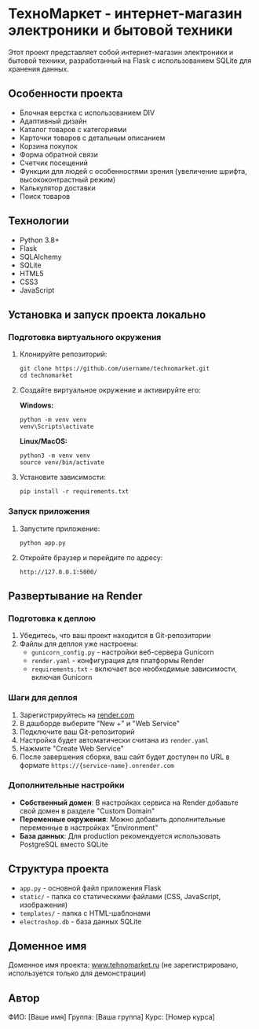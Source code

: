 # ТехноМаркет - интернет-магазин электроники и бытовой техники

Этот проект представляет собой интернет-магазин электроники и бытовой техники, разработанный на Flask с использованием SQLite для хранения данных.

## Особенности проекта

- Блочная верстка с использованием DIV
- Адаптивный дизайн
- Каталог товаров с категориями
- Карточки товаров с детальным описанием
- Корзина покупок
- Форма обратной связи
- Счетчик посещений
- Функции для людей с особенностями зрения (увеличение шрифта, высококонтрастный режим)
- Калькулятор доставки
- Поиск товаров

## Технологии

- Python 3.8+
- Flask
- SQLAlchemy
- SQLite
- HTML5
- CSS3
- JavaScript

## Установка и запуск проекта локально

### Подготовка виртуального окружения

1. Клонируйте репозиторий:
   ```
   git clone https://github.com/username/technomarket.git
   cd technomarket
   ```

2. Создайте виртуальное окружение и активируйте его:
   
   **Windows:**
   ```
   python -m venv venv
   venv\Scripts\activate
   ```
   
   **Linux/MacOS:**
   ```
   python3 -m venv venv
   source venv/bin/activate
   ```

3. Установите зависимости:
   ```
   pip install -r requirements.txt
   ```

### Запуск приложения

1. Запустите приложение:
   ```
   python app.py
   ```

2. Откройте браузер и перейдите по адресу:
   ```
   http://127.0.0.1:5000/
   ```

## Развертывание на Render

### Подготовка к деплою

1. Убедитесь, что ваш проект находится в Git-репозитории
2. Файлы для деплоя уже настроены:
   - `gunicorn_config.py` - настройки веб-сервера Gunicorn
   - `render.yaml` - конфигурация для платформы Render
   - `requirements.txt` - включает все необходимые зависимости, включая Gunicorn

### Шаги для деплоя

1. Зарегистрируйтесь на [render.com](https://render.com/)
2. В дашборде выберите "New +" и "Web Service"
3. Подключите ваш Git-репозиторий
4. Настройка будет автоматически считана из `render.yaml`
5. Нажмите "Create Web Service"
6. После завершения сборки, ваш сайт будет доступен по URL в формате `https://{service-name}.onrender.com`

### Дополнительные настройки

- **Собственный домен**: В настройках сервиса на Render добавьте свой домен в разделе "Custom Domain"
- **Переменные окружения**: Можно добавить дополнительные переменные в настройках "Environment"
- **База данных**: Для production рекомендуется использовать PostgreSQL вместо SQLite

## Структура проекта

- `app.py` - основной файл приложения Flask
- `static/` - папка со статическими файлами (CSS, JavaScript, изображения)
- `templates/` - папка с HTML-шаблонами
- `electroshop.db` - база данных SQLite

## Доменное имя

Доменное имя проекта: www.tehnomarket.ru (не зарегистрировано, используется только для демонстрации)

## Автор

ФИО: [Ваше имя]
Группа: [Ваша группа]
Курс: [Номер курса] 